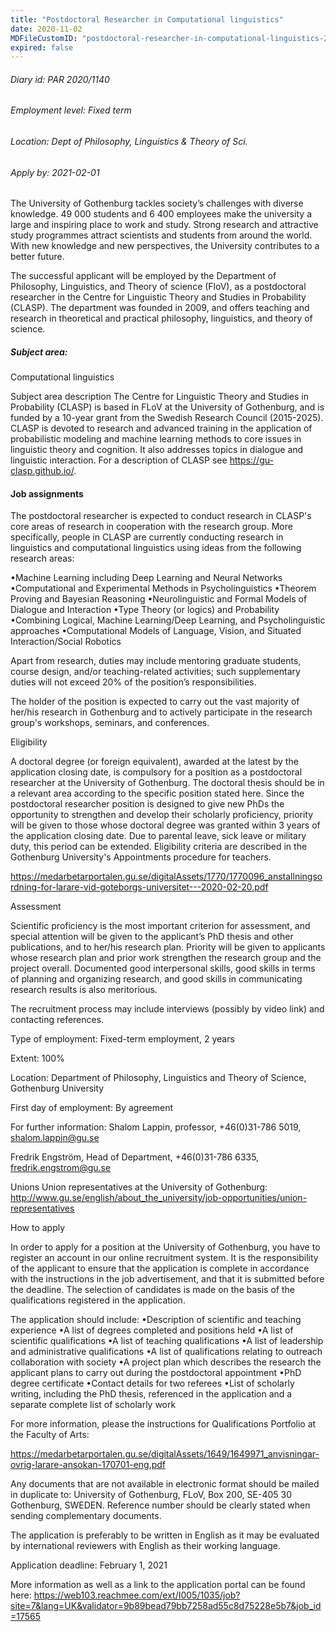 ```yaml
---
title: "Postdoctoral Researcher in Computational linguistics"
date: 2020-11-02
MDFileCustomID: "postdoctoral-researcher-in-computational-linguistics-2020/1140"
expired: false
---
```


###### Diary id: PAR 2020/1140
###### Employment level: Fixed term
###### Location: Dept of Philosophy, Linguistics & Theory of Sci.
###### Apply by: 2021-02-01


The University of Gothenburg tackles society’s challenges with diverse knowledge. 49 000 students and 6 400 employees make the university a large and inspiring place to work and study. Strong research and attractive study programmes attract scientists and students from around the world. With new knowledge and new perspectives, the University contributes to a better future.

The successful applicant will be employed by the Department of Philosophy, Linguistics, and Theory of science (FloV), as a postdoctoral researcher in the Centre for Linguistic Theory and Studies in Probability (CLASP). The department was founded in 2009, and offers teaching and research in theoretical and practical philosophy, linguistics, and theory of science. 

 

##### Subject area:
Computational linguistics

Subject area description
The Centre for Linguistic Theory and Studies in Probability (CLASP) is based in FLoV at the University of Gothenburg, and is funded by a 10-year grant from the Swedish Research Council (2015-2025). CLASP is devoted to research and advanced training in the application of probabilistic modeling and machine learning methods to core issues in linguistic theory and cognition. It also addresses topics in dialogue and linguistic interaction. For a description of CLASP see https://gu-clasp.github.io/.

#### Job assignments
The postdoctoral researcher is expected to conduct research in CLASP's core areas of research in cooperation with the research group. More specifically, people in CLASP are currently conducting research in linguistics and computational linguistics using ideas from the following research areas:

•Machine Learning including Deep Learning and Neural Networks
•Computational and Experimental Methods in Psycholinguistics
•Theorem Proving and Bayesian Reasoning
•Neurolinguistic and Formal Models of Dialogue and Interaction
•Type Theory (or logics) and Probability
•Combining Logical, Machine Learning/Deep Learning, and Psycholinguistic approaches
•Computational Models of Language, Vision, and Situated Interaction/Social Robotics

Apart from research, duties may include mentoring graduate students, course design, and/or teaching-related activities; such supplementary duties will not exceed 20% of the position’s responsibilities.

The holder of the position is expected to carry out the vast majority of her/his research in Gothenburg and to actively participate in the research group's workshops, seminars, and conferences.


Eligibility

A doctoral degree (or foreign equivalent), awarded at the latest by the application closing date, is compulsory for a position as a postdoctoral researcher at the University of Gothenburg. The doctoral thesis should be in a relevant area according to the specific position stated here. Since the postdoctoral researcher position is designed to give new PhDs the opportunity to strengthen and develop their scholarly proficiency, priority will be given to those whose doctoral degree was granted within 3 years of the application closing date. Due to parental leave, sick leave or military duty, this period can be extended. Eligibility criteria are described in the Gothenburg University's Appointments procedure for teachers. 

https://medarbetarportalen.gu.se/digitalAssets/1770/1770096_anstallningsordning-for-larare-vid-goteborgs-universitet---2020-02-20.pdf


Assessment

Scientific proficiency is the most important criterion for assessment, and special attention will be given to the applicant’s PhD thesis and other publications, and to her/his research plan. Priority will be given to applicants whose research plan and prior work strengthen the research group and the project overall. Documented good interpersonal skills, good skills in terms of planning and organizing research, and good skills in communicating research results is also meritorious. 

The recruitment process may include interviews (possibly by video link) and contacting references.


Type of employment: Fixed-term employment, 2 years

Extent: 100%

Location: Department of Philosophy, Linguistics and Theory of Science, Gothenburg University

First day of employment: By agreement 
 

For further information:
Shalom Lappin, professor, +46(0)31-786 5019, shalom.lappin@gu.se

Fredrik Engström, Head of Department, +46(0)31-786 6335, fredrik.engstrom@gu.se


Unions
Union representatives at the University of Gothenburg: http://www.gu.se/english/about_the_university/job-opportunities/union-representatives


How to apply

In order to apply for a position at the University of Gothenburg, you have to register an account in our online recruitment system. It is the responsibility of the applicant to ensure that the application is complete in accordance with the instructions in the job advertisement, and that it is submitted before the deadline. The selection of candidates is made on the basis of the qualifications registered in the application.

The application should include:
•Description of scientific and teaching experience
•A list of degrees completed and positions held
•A list of scientific qualifications
•A list of teaching qualifications
•A list of leadership and administrative qualifications
•A list of qualifications relating to outreach collaboration with society
•A project plan which describes the research the applicant plans to carry out during the postdoctoral appointment
•PhD degree certificate
•Contact details for two referees
•List of scholarly writing, including the PhD thesis, referenced in the application and a separate complete list of scholarly work


For more information, please the instructions for Qualifications Portfolio at the Faculty of Arts:

https://medarbetarportalen.gu.se/digitalAssets/1649/1649971_anvisningar-ovrig-larare-ansokan-170701-eng.pdf

Any documents that are not available in electronic format should be mailed in duplicate to: University of Gothenburg, FLoV, Box 200, SE-405 30 Gothenburg, SWEDEN. Reference number should be clearly stated when sending complementary documents.

 

The application is preferably to be written in English as it may be evaluated by international reviewers with English as their working language.



Application deadline: February 1, 2021

More information as well as a link to the application portal can be found here: https://web103.reachmee.com/ext/I005/1035/job?site=7&lang=UK&validator=9b89bead79bb7258ad55c8d75228e5b7&job_id=17565
